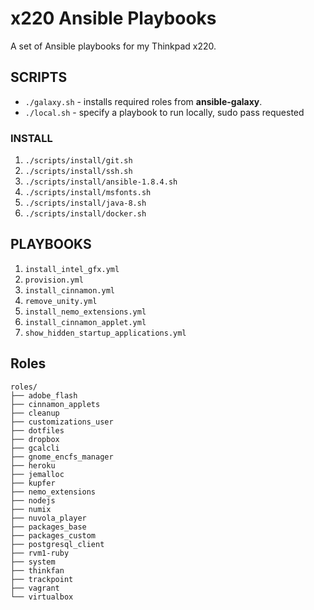 # x220 Ansible Playbooks

A set of Ansible playbooks for my Thinkpad x220.

## SCRIPTS

- `./galaxy.sh` - installs required roles from **ansible-galaxy**.
- `./local.sh` - specify a playbook to run locally, sudo pass requested

### INSTALL

1. `./scripts/install/git.sh`
2. `./scripts/install/ssh.sh`
3. `./scripts/install/ansible-1.8.4.sh`
4. `./scripts/install/msfonts.sh`
5. `./scripts/install/java-8.sh`
6. `./scripts/install/docker.sh`

## PLAYBOOKS

1. `install_intel_gfx.yml`
2. `provision.yml`
3. `install_cinnamon.yml`
4. `remove_unity.yml`
5. `install_nemo_extensions.yml`
6. `install_cinnamon_applet.yml`
7. `show_hidden_startup_applications.yml`

## Roles

```
roles/
├── adobe_flash
├── cinnamon_applets
├── cleanup
├── customizations_user
├── dotfiles
├── dropbox
├── gcalcli
├── gnome_encfs_manager
├── heroku
├── jemalloc
├── kupfer
├── nemo_extensions
├── nodejs
├── numix
├── nuvola_player
├── packages_base
├── packages_custom
├── postgresql_client
├── rvm1-ruby
├── system
├── thinkfan
├── trackpoint
├── vagrant
└── virtualbox
```